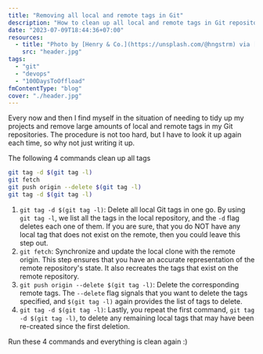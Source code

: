 ```yaml
---
title: "Removing all local and remote tags in Git"
description: "How to clean up all local and remote tags in Git repositories in one go."
date: "2023-07-09T18:44:36+07:00"
resources:
  - title: "Photo by [Henry & Co.](https://unsplash.com/@hngstrm) via [Unsplash](https://unsplash.com/)"
    src: "header.jpg"
tags:
  - "git"
  - "devops"
  - "100DaysToOffload"
fmContentType: "blog"
cover: "./header.jpg"
---
```


Every now and then I find myself in the situation of needing to tidy up my projects and remove large amounts of local and remote tags in my Git repositories. The procedure is not too hard, but I have to look it up again each time, so why not just writing it up.

The following 4 commands clean up all tags

```bash
git tag -d $(git tag -l)
git fetch
git push origin --delete $(git tag -l)
git tag -d $(git tag -l)
```

1. `git tag -d $(git tag -l)`: Delete all local Git tags in one go. By using `git tag -l`, we list all the tags in the local repository, and the `-d` flag deletes each one of them. If you are sure, that you do NOT have any local tag that does not exist on the remote, then you could leave this step out.
2. `git fetch`: Synchronize and update the local clone with the remote origin. This step ensures that you have an accurate representation of the remote repository's state. It also recreates the tags that exist on the remote repository.
3. `git push origin --delete $(git tag -l)`: Delete the corresponding remote tags. The `--delete` flag signals that you want to delete the tags specified, and `$(git tag -l)` again provides the list of tags to delete.
4. `git tag -d $(git tag -l)`: Lastly, you repeat the first command, `git tag -d $(git tag -l)`, to delete any remaining local tags that may have been re-created since the first deletion.

Run these 4 commands and everything is clean again :)
